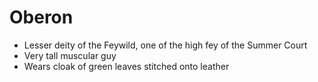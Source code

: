 # Oberon
- Lesser deity of the Feywild, one of the high fey of the Summer Court
- Very tall muscular guy
- Wears cloak of green leaves stitched onto leather
